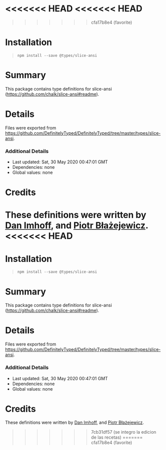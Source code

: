<<<<<<< HEAD
<<<<<<< HEAD
=======
>>>>>>> cfa17b8e4 (favorite)
# Installation
> `npm install --save @types/slice-ansi`

# Summary
This package contains type definitions for slice-ansi (https://github.com/chalk/slice-ansi#readme).

# Details
Files were exported from https://github.com/DefinitelyTyped/DefinitelyTyped/tree/master/types/slice-ansi.

### Additional Details
 * Last updated: Sat, 30 May 2020 00:47:01 GMT
 * Dependencies: none
 * Global values: none

# Credits
These definitions were written by [Dan Imhoff](https://github.com/dwieeb), and [Piotr Błażejewicz](https://github.com/peterblazejewicz).
<<<<<<< HEAD
=======
# Installation
> `npm install --save @types/slice-ansi`

# Summary
This package contains type definitions for slice-ansi (https://github.com/chalk/slice-ansi#readme).

# Details
Files were exported from https://github.com/DefinitelyTyped/DefinitelyTyped/tree/master/types/slice-ansi.

### Additional Details
 * Last updated: Sat, 30 May 2020 00:47:01 GMT
 * Dependencies: none
 * Global values: none

# Credits
These definitions were written by [Dan Imhoff](https://github.com/dwieeb), and [Piotr Błażejewicz](https://github.com/peterblazejewicz).
>>>>>>> 7cb31df57 (se integro la edicion de las recetas)
=======
>>>>>>> cfa17b8e4 (favorite)
